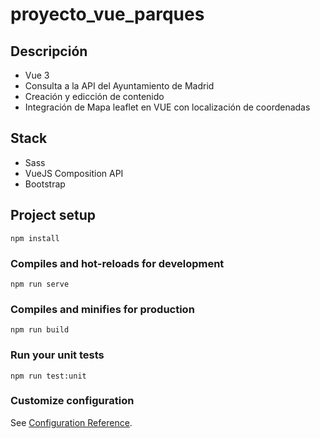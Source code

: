 # proyecto_vue_parques
## Descripción

* Vue 3
* Consulta a la API del Ayuntamiento de Madrid
* Creación y edicción de contenido
* Integración de Mapa leaflet en VUE con localización de coordenadas 


## Stack

* Sass
* VueJS Composition API
* Bootstrap

## Project setup
```
npm install
```

### Compiles and hot-reloads for development
```
npm run serve
```

### Compiles and minifies for production
```
npm run build
```

### Run your unit tests
```
npm run test:unit
```

### Customize configuration
See [Configuration Reference](https://cli.vuejs.org/config/).
